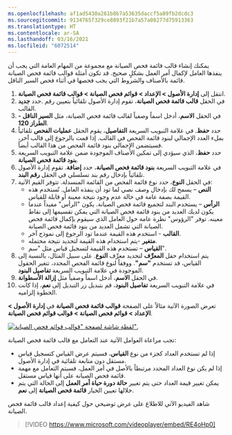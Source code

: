 ```yaml
---
ms.openlocfilehash: af1ad5430a261b8b7a53635daccf5a89fb2dcdc3
ms.sourcegitcommit: 9134765f329ce8893f21b7a57a08277d75913363
ms.translationtype: HT
ms.contentlocale: ar-SA
ms.lasthandoff: 03/16/2021
ms.locfileid: "6072514"
---
```

يمكنك إنشاء قالب قائمة فحص الصيانة مع مجموعة من المهام العامة التي يجب أن ينفذها العامل لإكمال أمر العمل بشكلٍ صحيح. قد تكون أمثلة قوالب قائمة فحص الصيانة قائمة بالأصناف والشروط التي يجب فحصها في أثناء فحص السير الناقل.

1.  انتقل إلى **إدارة الأصول > الإعداد > قوائم فحص الصيانة > قوالب قائمة فحص الصيانة**.
2.  حدد **جديد‎**. في الحقل **قالب قائمة فحص الصيانة**، تقوم إدارة الأصول تلقائياً بتعيين رقم القالب.
3.  في الحقل **الاسم**، أدخل اسماً وصفياً لقالب قائمة فحص الصيانة، مثل **السير الناقل - الطراز 120**. 
4.  حدد **حفظ**. في علامة التبويب السريعة **التفاصيل**، يقوم الحقل **عمليات الفحص** تلقائياً بملء العدد الإجمالي لبنود قائمة الفحص في القالب. إذا قمت بالرجوع إلى قالب آخر، فسيتضمن الإجمالي بنود قائمة الفحص من هذا القالب أيضاً.
5.  حدد **حفظ**، الذي سيؤدي إلى تمكين الأصناف الموجودة ضمن علامة التبويب السريعة **بنود قائمة فحص الصيانة**.
6.  في علامة التبويب السريعة **بنود قائمة فحص الصيانة**، حدد **إضافة**.   تقوم إدارة الأصول تلقائياً بإدخال رقم بند تسلسلي في الحقل **رقم البند**.
7.  في الحقل **النوع**، حدد نوع قائمة الفحص من القائمة المنسدلة. تتوفر القيم الآتية:
    - **النص** – يسمح لك بإدخال وصف نصي لما تود أن ينفذه العامل. تُستخدم هذه القيمة بصفة عامة في حالة عدم وجود نتيجة معينة أو قابلة للقياس.  
    - **الرأس** – يستخدم البند لتجميع قائمة فحص الصيانة. يكون "الرأس" مفيداً عندما يكون لديك العديد من بنود قائمة فحص الصيانة التي يمكن تقسيمها إلى نقاط معينه. توفر "الرؤوس" نظرة عامة حول العامل الذي سيقوم بإكمال قائمة فحص الصيانة التي تشمل العديد من بنود قائمة فحص الصيانة. 
    - **القالب** - استخدم هذه القيمة عندما تود الرجوع إلى نموذج آخر. 
    - **متغير** -يتم استخدام هذه القيمة لتحديد نتيجة محتمله. 
    - **القياس** – تستخدم هذه القيمة لتسجيل قياس مثل "سم".
9.  يتم استخدام حقل **المعرِّف** لتحديد معرِّف **النوع**. على سبيل المثال، بالنسبة إلى القياس، قد تستخدم **"سم"**. ووفقاً لنوع قائمة الفحص المحدد، تتغير الحقول الموجودة في علامة التبويب السريعة **تفاصيل البنود**.
10. في الحقل **الاسم**، أدخل اسماً وصفياً مثل **إزالة الأسطوانة**.
11. في علامة التبويب السريعة **تفاصيل البنود**، قم بتبديل زر التبديل إلى **نعم**، إذا كانت الخطوة إلزاميه.


تعرض الصورة الآتية مثالاً على الصفحة **قوالب قائمة فحص الصيانة** في **إدارة الأصول > الإعداد > قوائم فحص الصيانة > قوالب قوائم فحص الصيانة**.

[![لقطة شاشة لصفحة "قوالب قوائم فحص الصيانة".](../media/maintenance-checklist-templates-ssm.png)](../media/maintenance-checklist-templates-ssm.png#lightbox)
 

تجب مراعاة العوامل الآتية عند التعامل مع قالب قائمة فحص الصيانة:

- إذا لم تستخدم العداد كجزء من نوع **القياس**، فسيتم عرض القياس كتسجيل قياس مستقل دون متابعة تلقائية في إدارة الأصول. 
- إذا لم يكن نوع العداد المحدد مرتبطاً بالأصل في أمر العمل، فسيتم التعامل مع مهمة قائمة فحص الصيانة على أنها قياس مستقل. 
- يمكن تغيير قيمة العداد حتى يتم تغيير **حالة دورة حياة أمر العمل** إلى الحالة التي يتم خلالها تعيين الخيار **قائمة فحص الصيانة** إلى **نعم**.


شاهد الفيديو الآتي للاطلاع على عرض توضيحي حول كيفية إعداد قالب قائمة فحص الصيانة.

 > [!VIDEO https://www.microsoft.com/videoplayer/embed/RE4oHp0]

